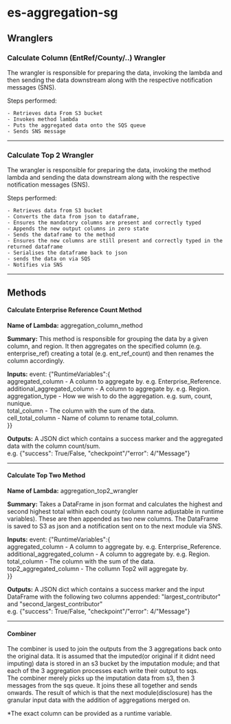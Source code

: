 
# es-aggregation-sg

## Wranglers

### Calculate Column (EntRef/County/..) Wrangler

The wrangler is responsible for preparing the data, invoking the lambda and then sending the data downstream along with the respective notification messages (SNS).

Steps performed:

    - Retrieves data From S3 bucket
    - Invokes method lambda
    - Puts the aggregated data onto the SQS queue
    - Sends SNS message
 <hr>
 
### Calculate Top 2 Wrangler

The wrangler is responsible for preparing the data, invoking the method lambda and sending the data downstream along with
the respective notification messages (SNS).

Steps performed:

    - Retrieves data from S3 bucket
    - Converts the data from json to dataframe,
    - Ensures the mandatory columns are present and correctly typed
    - Appends the new output columns in zero state
    - Sends the dataframe to the method
    - Ensures the new columns are still present and correctly typed in the returned dataframe
    - Serialises the dataframe back to json
    - sends the data on via SQS
    - Notifies via SNS   
<hr>

## Methods

#### Calculate Enterprise Reference Count Method

**Name of Lambda:** aggregation_column_method

**Summary:** This method is responsible for grouping the data by a given column, and region. It then aggregates on the specified column (e.g. enterprise_ref) creating a total (e.g. ent_ref_count) and then renames the column accordingly.

**Inputs:**
    event: {"RuntimeVariables":{ <br>
        aggregated_column - A column to aggregate by. e.g. Enterprise_Reference. <br>
        additional_aggregated_column - A column to aggregate by. e.g. Region. <br>
        aggregation_type - How we wish to do the aggregation. e.g. sum, count, nunique. <br>
        total_column - The column with the sum of the data. <br>
        cell_total_column - Name of column to rename total_column. <br>
    }}

**Outputs:** A JSON dict which contains a success marker and the aggregated data with the column count/sum. <br>
e.g. {"success": True/False, "checkpoint"/"error": 4/"Message"}
<hr>

#### Calculate Top Two Method

**Name of Lambda:** aggregation_top2_wrangler

**Summary:** Takes a DataFrame in json format and calculates the highest and second highest total within each county (column name adjustable in runtime variables). These are then appended as two new columns. The DataFrame is saved to S3 as json and a notification sent on to the next module via SNS.

**Inputs:**
    event: {"RuntimeVariables":{ <br>
        aggregated_column - A column to aggregate by. e.g. Enterprise_Reference. <br>
        additional_aggregated_column - A column to aggregate by. e.g. Region. <br>
        total_column - The column with the sum of the data. <br>
        top2_aggregated_column - The collumn Top2 will aggregate by. <br>
    }}

**Outputs:** A JSON dict which contains a success marker and the input DataFrame with the following two columns appended: "largest_contributor" and "second_largest_contributor" <br>
e.g. {"success": True/False, "checkpoint"/"error": 4/"Message"}
<hr>

#### Combiner

The combiner is used to join the outputs from the 3 aggregations back onto the original data. It is assumed that the imputed(or original if it didnt need imputing) data is stored in an s3 bucket by the imputation module; and that each of the 3 aggregation processes each write their output to sqs. <br>
The combiner merely picks up the imputation data from s3, then 3 messages from the sqs queue. It joins these all together and sends onwards. The result of which is that the next module(disclosure) has the granular input data with the addition of aggregations merged on.

*The exact column can be provided as a runtime variable.
